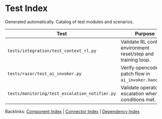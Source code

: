 # Test Index

Generated automatically. Catalog of test modules and scenarios.

| Test | Purpose | Related Components |
| --- | --- | --- |
| `tests/integration/test_context_rl.py` | Validate RL context environment reset/step and training loop. | `memory.context_env`, `memory.mental` |
| `tests/razar/test_ai_invoker.py` | Verify opencode CLI patch flow in `ai_invoker.handover`. | `razar.ai_invoker` |
| `tests/monitoring/test_escalation_notifier.py` | Validate operator escalation when log conditions met. | `monitoring.escalation_notifier` |

Backlinks: [Component Index](component_index.md) | [Connector Index](connectors/CONNECTOR_INDEX.md) | [Dependency Index](dependency_index.md)
